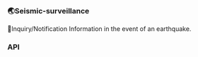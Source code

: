 ### 🌏Seismic-surveillance
🔔Inquiry/Notification Information in the event of an earthquake.

### **API**
